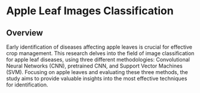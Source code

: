 # Apple Leaf Images Classification 

## Overview
Early identification of diseases affecting apple leaves is crucial for effective crop management. This research delves into the field of image classification for apple leaf diseases, using three different methodologies: Convolutional Neural Networks (CNN), pretrained CNN, and Support Vector Machines (SVM). Focusing on apple leaves and evaluating these three methods, the study aims to provide valuable insights into the most effective techniques for identification.
